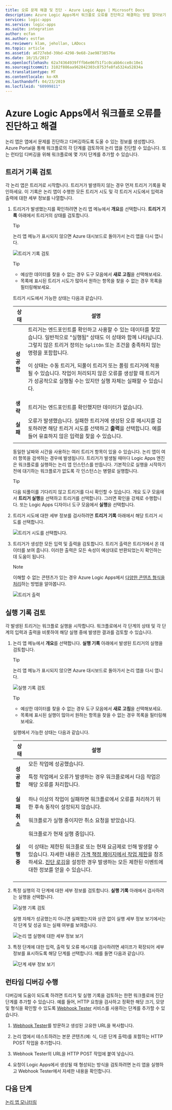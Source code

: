 ```yaml
---
title: 오류 문제 해결 및 진단 - Azure Logic Apps | Microsoft Docs
description: Azure Logic Apps에서 워크플로 오류를 진단하고 해결하는 방법 알아보기
services: logic-apps
ms.service: logic-apps
ms.suite: integration
author: ecfan
ms.author: estfan
ms.reviewer: klam, jehollan, LADocs
ms.topic: article
ms.assetid: a6727ebd-39bd-4298-9e68-2ae98738576e
ms.date: 10/15/2017
ms.openlocfilehash: 62a74364939fffb6e06f51f1c0cabb6cce8c10e1
ms.sourcegitcommit: 3102f886aa962842303c8753fe8fa5324a52834a
ms.translationtype: MT
ms.contentlocale: ko-KR
ms.lasthandoff: 04/23/2019
ms.locfileid: "60999811"
---
```

# <a name="troubleshoot-and-diagnose-workflow-failures-in-azure-logic-apps"></a>Azure Logic Apps에서 워크플로 오류를 진단하고 해결

논리 앱은 앱에서 문제를 진단하고 디버깅하도록 도울 수 있는 정보를 생성합니다. Azure Portal을 통해 워크플로의 각 단계를 검토하여 논리 앱을 진단할 수 있습니다. 또는 런타임 디버깅을 위해 워크플로에 몇 가지 단계를 추가할 수 있습니다.

## <a name="review-trigger-history"></a>트리거 기록 검토

각 논리 앱은 트리거로 시작합니다. 트리거가 발생하지 않는 경우 먼저 트리거 기록을 확인하세요. 이 기록은 논리 앱이 수행한 모든 트리거 시도 및 각 트리거 시도에서 입력과 출력에 대한 세부 정보를 나열합니다.

1. 트리거가 발생했는지를 확인하려면 논리 앱 메뉴에서 **개요**를 선택합니다. **트리거 기록** 아래에서 트리거의 상태를 검토합니다.

   > [!TIP]
   > 논리 앱 메뉴가 표시되지 않으면 Azure 대시보드로 돌아가서 논리 앱을 다시 엽니다.

   ![트리거 기록 검토](./media/logic-apps-diagnosing-failures/logic-app-trigger-history-overview.png)

   > [!TIP]
   > * 예상한 데이터를 찾을 수 없는 경우 도구 모음에서 **새로 고침**을 선택해보세요.
   > * 목록에 표시된 트리거 시도가 많아서 원하는 항목을 찾을 수 없는 경우 목록을 필터링해보세요.

   트리거 시도에서 가능한 상태는 다음과 같습니다.

   | 상태 | 설명 | 
   | ------ | ----------- | 
   | **성공함** | 트리거는 엔드포인트를 확인하고 사용할 수 있는 데이터를 찾았습니다. 일반적으로 "실행됨" 상태도 이 상태와 함께 나타납니다. 그렇지 않은 트리거 정의는 `SplitOn` 또는 조건을 충족하지 않는 명령을 포함합니다. <p>이 상태는 수동 트리거, 되풀이 트리거 또는 폴링 트리거에 적용될 수 있습니다. 작업이 처리되지 않은 오류를 생성할 때 트리거가 성공적으로 실행될 수는 있지만 실행 자체는 실패할 수 있습니다. | 
   | **생략** | 트리거는 엔드포인트를 확인했지만 데이터가 없습니다. | 
   | **실패** | 오류가 발생했습니다. 실패한 트리거에 생성된 오류 메시지를 검토하려면 해당 트리거 시도를 선택하고 **출력**을 선택합니다. 예를 들어 유효하지 않은 입력을 찾을 수 있습니다. | 
   ||| 

   동일한 날짜와 시간을 사용하는 여러 트리거 항목이 있을 수 있습니다. 논리 앱이 여러 항목을 검색하는 경우에 발생됩니다. 
   트리거가 발생될 때마다 Logic Apps 엔진은 워크플로를 실행하는 논리 앱 인스턴스를 만듭니다. 기본적으로 실행을 시작하기 전에 대기하는 워크플로가 없도록 각 인스턴스는 병렬로 실행합니다.

   > [!TIP]
   > 다음 되풀이를 기다리지 않고 트리거를 다시 확인할 수 있습니다. 개요 도구 모음에서 **트리거 실행**을 선택하고 트리거를 선택합니다. 그러면 확인을 강제로 수행합니다. 또는 Logic Apps 디자이너 도구 모음에서 **실행**을 선택합니다.

3. 트리거 시도에 대한 세부 정보를 검사하려면 **트리거 기록** 아래에서 해당 트리거 시도를 선택합니다. 

   ![트리거 시도를 선택합니다.](./media/logic-apps-diagnosing-failures/logic-app-trigger-history.png)

4. 트리거가 생성한 모든 입력 및 출력을 검토합니다. 트리거 출력은 트리거에서 온 데이터를 보여 줍니다. 이러한 출력은 모든 속성이 예상대로 반환되었는지 확인하는 데 도움이 됩니다.

   > [!NOTE]
   > 이해할 수 없는 콘텐츠가 있는 경우 Azure Logic Apps에서 [다양한 콘텐츠 형식을 처리](../logic-apps/logic-apps-content-type.md)하는 방법을 알아봅니다.

   ![트리거 출력](./media/logic-apps-diagnosing-failures/trigger-outputs.png)

## <a name="review-run-history"></a>실행 기록 검토

각 발생된 트리거는 워크플로 실행을 시작합니다. 워크플로에서 각 단계의 상태 및 각 단계의 입력과 출력을 비롯하여 해당 실행 중에 발생한 결과를 검토할 수 있습니다.

1. 논리 앱 메뉴에서 **개요**를 선택합니다. **실행 기록** 아래에서 발생된 트리거의 실행을 검토합니다.

   > [!TIP]
   > 논리 앱 메뉴가 표시되지 않으면 Azure 대시보드로 돌아가서 논리 앱을 다시 엽니다.

   ![실행 기록 검토](./media/logic-apps-diagnosing-failures/logic-app-runs-history-overview.png)

   > [!TIP]
   > * 예상한 데이터를 찾을 수 없는 경우 도구 모음에서 **새로 고침**을 선택해보세요.
   > * 목록에 표시된 실행이 많아서 원하는 항목을 찾을 수 없는 경우 목록을 필터링해보세요.

   실행에서 가능한 상태는 다음과 같습니다.

   | 상태 | 설명 | 
   | ------ | ----------- | 
   | **성공함** | 모든 작업에 성공했습니다. <p>특정 작업에서 오류가 발생하는 경우 워크플로에서 다음 작업은 해당 오류를 처리합니다. | 
   | **실패** | 하나 이상의 작업이 실패하면 워크플로에서 오류를 처리하기 위한 후속 동작이 설정되지 않습니다. | 
   | **취소** | 워크플로가 실행 중이지만 취소 요청을 받았습니다. | 
   | **실행 중** | 워크플로가 현재 실행 중입니다. <p>이 상태는 제한된 워크플로 또는 현재 요금제로 인해 발생할 수 있습니다. 자세한 내용은 [가격 책정 페이지에서 작업 제한](https://azure.microsoft.com/pricing/details/logic-apps/)을 참조하세요. [진단 로깅](../logic-apps/logic-apps-monitor-your-logic-apps.md)을 설정한 경우 발생하는 모든 제한된 이벤트에 대한 정보를 얻을 수 있습니다. | 
   ||| 

2. 특정 실행의 각 단계에 대한 세부 정보를 검토합니다. **실행 기록** 아래에서 검사하려는 실행을 선택합니다.

   ![실행 기록 검토](./media/logic-apps-diagnosing-failures/logic-app-run-history.png)

   실행 자체가 성공했는지 아니면 실패했는지와 상관 없이 실행 세부 정보 보기에서는 각 단계 및 성공 또는 실패 여부를 보여줍니다.

   ![논리 앱 실행에 대한 세부 정보 보기](./media/logic-apps-diagnosing-failures/logic-app-run-details.png)

3. 특정 단계에 대한 입력, 출력 및 오류 메시지를 검사하려면 셰이프가 확장되어 세부 정보를 표시하도록 해당 단계를 선택합니다. 예를 들면 다음과 같습니다.

   ![단계 세부 정보 보기](./media/logic-apps-diagnosing-failures/logic-app-run-details-expanded.png)

## <a name="perform-runtime-debugging"></a>런타임 디버깅 수행

디버깅에 도움이 되도록 하려면 트리거 및 실행 기록을 검토하는 한편 워크플로에 진단 단계를 추가할 수 있습니다. 예를 들어, HTTP 요청을 검사하고 정확한 해당 크기, 모양 및 형식을 확인할 수 있도록 [Webhook Tester](https://webhook.site/) 서비스를 사용하는 단계를 추가할 수 있습니다.

1. [Webhook Tester](https://webhook.site/)를 방문하고 생성된 고유한 URL을 복사합니다.

2. 논리 앱에서 테스트하려는 본문 콘텐츠(예: 식, 다른 단계 출력)를 포함하는 HTTP POST 작업을 추가합니다.

3. Webhook Tester의 URL을 HTTP POST 작업에 붙여 넣습니다.

4. 요청이 Logic Apps에서 생성될 때 형성되는 방식을 검토하려면 논리 앱을 실행하고 Webhook Tester에서 자세한 내용을 확인합니다.

## <a name="next-steps"></a>다음 단계

[논리 앱 모니터링](../logic-apps/logic-apps-monitor-your-logic-apps.md)
